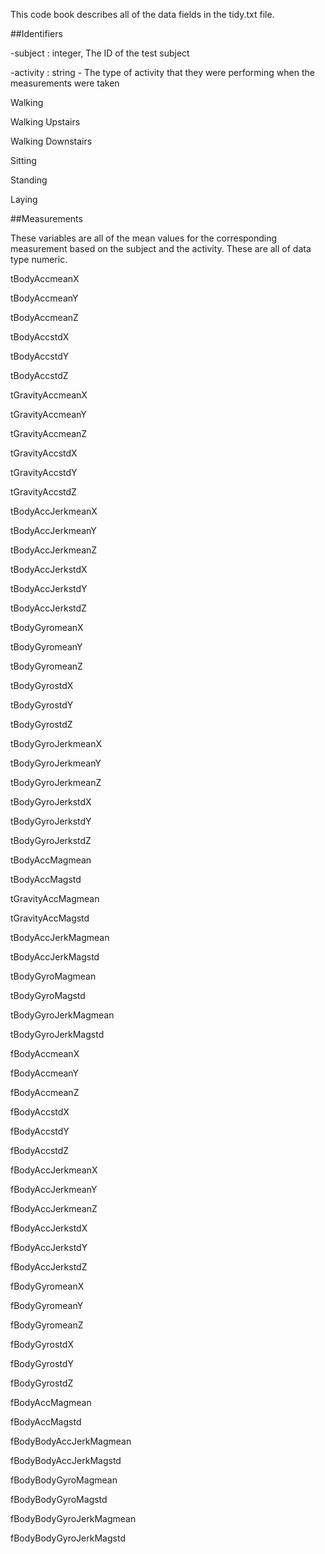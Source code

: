This code book describes all of the data fields in the tidy.txt file.


##Identifiers


-subject : integer, The ID of the test subject 


-activity : string - The type of activity that they were performing when the measurements were taken 


  Walking
  
  Walking Upstairs
  
  Walking Downstairs
  
  Sitting
  
  Standing
  
  Laying





##Measurements


These variables are all of the mean values for the corresponding measurement based on the subject and the activity. These are all of data type numeric.



 tBodyAccmeanX
 
 tBodyAccmeanY
 
 tBodyAccmeanZ
 
 tBodyAccstdX
 
 tBodyAccstdY
 
 tBodyAccstdZ
 
 tGravityAccmeanX
 
 tGravityAccmeanY
 
 tGravityAccmeanZ
 
 tGravityAccstdX
 
 tGravityAccstdY
 
 tGravityAccstdZ
 
 tBodyAccJerkmeanX
 
 tBodyAccJerkmeanY
 
 tBodyAccJerkmeanZ
 
 tBodyAccJerkstdX
 
 tBodyAccJerkstdY
 
 tBodyAccJerkstdZ
 
 tBodyGyromeanX
 
 tBodyGyromeanY
 
 tBodyGyromeanZ
 
 tBodyGyrostdX
 
 tBodyGyrostdY
 
 tBodyGyrostdZ
 
 tBodyGyroJerkmeanX
 
 tBodyGyroJerkmeanY
 
 tBodyGyroJerkmeanZ
 
 tBodyGyroJerkstdX
 
 tBodyGyroJerkstdY
 
 tBodyGyroJerkstdZ
 
 tBodyAccMagmean
 
 tBodyAccMagstd
 
 tGravityAccMagmean
 
 tGravityAccMagstd
 
 tBodyAccJerkMagmean
 
 tBodyAccJerkMagstd
 
 tBodyGyroMagmean
 
 tBodyGyroMagstd
 
 tBodyGyroJerkMagmean
 
 tBodyGyroJerkMagstd
 
 fBodyAccmeanX
 
 fBodyAccmeanY
 
 fBodyAccmeanZ
 
 fBodyAccstdX
 
 fBodyAccstdY
 
 fBodyAccstdZ
 
 fBodyAccJerkmeanX
 
 fBodyAccJerkmeanY
 
 fBodyAccJerkmeanZ
 
 fBodyAccJerkstdX
 
 fBodyAccJerkstdY
 
 fBodyAccJerkstdZ
 
 fBodyGyromeanX
 
 fBodyGyromeanY
 
 fBodyGyromeanZ
 
 fBodyGyrostdX
 
 fBodyGyrostdY
 
 fBodyGyrostdZ
 
 fBodyAccMagmean
 
 fBodyAccMagstd
 
 fBodyBodyAccJerkMagmean
 
 fBodyBodyAccJerkMagstd
 
 fBodyBodyGyroMagmean
 
 fBodyBodyGyroMagstd
 
 fBodyBodyGyroJerkMagmean
 
 fBodyBodyGyroJerkMagstd




